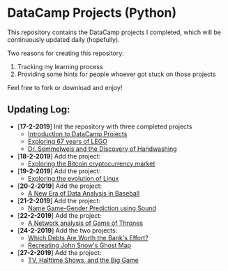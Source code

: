 # DataCamp Projects (Python)

This repository contains the DataCamp projects I completed, which will be continuously updated daily (hopefully).

Two reasons for creating this repository:
1. Tracking my learning process
2. Providing some hints for people whoever got stuck on those projects
   
Feel free to fork or download and enjoy!

## Updating Log:
- [**17-2-2019**] Init the repository with three completed projects
    - [Introduction to DataCamp Projects](https://github.com/yimingpeng/DataCamp-Projects/tree/master/Introduction%20to%20DataCamp%20Projects)
    - [Exploring 67 years of LEGO](https://github.com/yimingpeng/DataCamp-Projects/tree/master/Exploring%2067%20years%20of%20LEGO)
    - [Dr. Semmelweis and the Discovery of Handwashing](https://github.com/yimingpeng/DataCamp-Projects/tree/master/Dr.%20Semmelweis%20and%20the%20Discovery%20of%20Handwashing)
- [**18-2-2019**] Add the project: 
  - [Exploring the Bitcoin cryptocurrency market](https://github.com/yimingpeng/DataCamp-Projects/tree/master/Exploring%20the%20Bitcoin%20cryptocurrency%20market)
- [**19-2-2019**] Add the project:
  - [Exploring the evolution of Linux](https://github.com/yimingpeng/DataCamp-Projects/tree/master/Exploring%20the%20evolution%20of%**20Linux**)
- [**20-2-2019**] Add the project:
  - [A New Era of Data Analysis in Baseball](https://github.com/yimingpeng/DataCamp-Projects/tree/master/A%20New%20Era%20of%20Data%20Analysis%20in%20Baseballi)
- [**21-2-2019**] Add the project:
  - [Name Game-Gender Prediction using Sound](https://github.com/yimingpeng/DataCamp-Projects/tree/master/Name%20Game-Gender%20Prediction%20using%20Sound)
- [**22-2-2019**] Add the project:
  - [A Network analysis of Game of Thrones](https://github.com/yimingpeng/DataCamp-Projects/tree/master/A%20Network%20analysis%20of%20Game%20of%20Thrones)
- [**24-2-2019**] Add the two projects:
  - [Which Debts Are Worth the Bank's Effort?](https://github.com/yimingpeng/DataCamp-Projects/tree/master/Which%20Debts%20Are%20Worth%20the%20Banks%20Effort)
  - [Recreating John Snow's Ghost Map](https://github.com/yimingpeng/DataCamp-Projects/tree/master/Recreating%20John%20Snow's%20Ghost%20Map)
- [**27-2-2019**] Add the project:
  - [TV, Halftime Shows, and the Big Game](https://github.com/yimingpeng/DataCamp-Projects/tree/master/TV%2C%20Halftime%20Shows%2C%20and%20the%20Big%20Game)